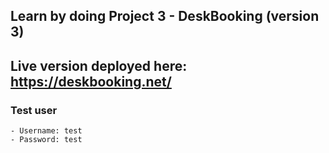 ## Learn by doing Project 3 - DeskBooking (version 3)

## Live version deployed here: https://deskbooking.net/
  ### Test user
    - Username: test
    - Password: test
